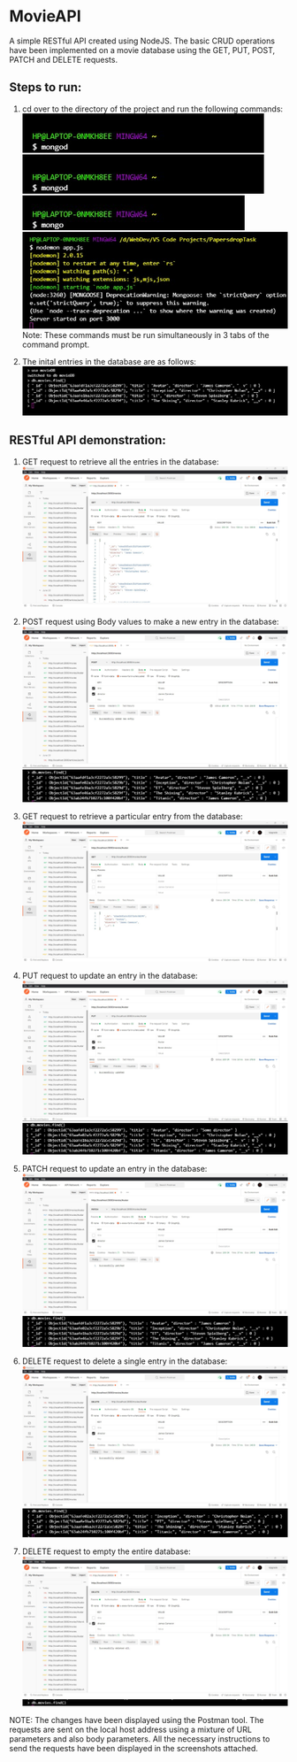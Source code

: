 # MovieAPI
A simple RESTful API created using NodeJS. The basic CRUD operations have been implemented on a movie database using the GET, PUT, POST, PATCH and DELETE requests.

## Steps to run:
1) cd over to the directory of the project and run the following commands:   
![](Images/1.jpg) 
![](https://github.com/SagnikGhosh18/MovieAPI/blob/main/Images/1.jpg?raw=true)
![](Images/2.jpg)   
![](Images/3.jpg)   
Note: These commands must be run simultaneously in 3 tabs of the command prompt.   

2) The inital entries in the database are as follows:   
![](Images/4.jpg)   



## RESTful API demonstration:

1) GET request to retrieve all the entries in the database:
![](Images/5.jpg)   

2) POST request using Body values to make a new entry in the database:   
![](Images/6.jpg)   
![](Images/7.jpg)   

3) GET request to retrieve a particular entry from the database:   
![](Images/8.jpg)   

4) PUT request to update an entry in the database:   
![](Images/9.jpg)   
![](Images/10.jpg)   

5) PATCH request to update an entry in the database:   
![](Images/11.jpg)   
![](Images/12.jpg)   

6) DELETE request to delete a single entry in the database:
![](Images/13.jpg)   
![](Images/14.jpg)   

7) DELETE request to empty the entire database:   
![](Images/15.jpg)   
![](Images/16.jpg)   


NOTE: The changes have been displayed using the Postman tool. The requests are sent on the local host address using a mixture of URL parameters and also body parameters. All the necessary instructions to send the requests have been displayed in the screenshots attached.
